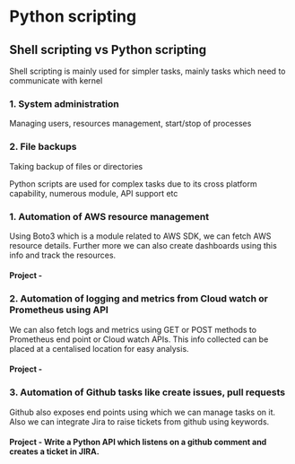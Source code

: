 
# Python scripting

## Shell scripting vs Python scripting

Shell scripting is mainly used for simpler tasks, mainly tasks which need to communicate with kernel 
### 1. System administration 
   Managing users, resources management, start/stop of processes

### 2. File backups 
   Taking backup of files or directories 

Python scripts are used for complex tasks due to its cross platform capability, numerous module, API support etc

### 1. Automation of AWS resource management
   Using Boto3 which is a module related to AWS SDK, we can fetch AWS resource details. Further more we can also create dashboards using this info and track the resources.
   #### Project - 

### 2. Automation of logging and metrics from Cloud watch or Prometheus using API
   We can also fetch logs and metrics using GET or POST methods to Prometheus end point or Cloud watch APIs. This info collected can be placed at a centalised location for easy analysis.
   #### Project -

### 3. Automation of Github tasks like create issues, pull requests 
   Github also exposes end points using which we can manage tasks on it. Also we can integrate Jira to raise tickets from github using keywords. 
   #### Project - Write a Python API which listens on a github comment and creates a ticket in JIRA.





